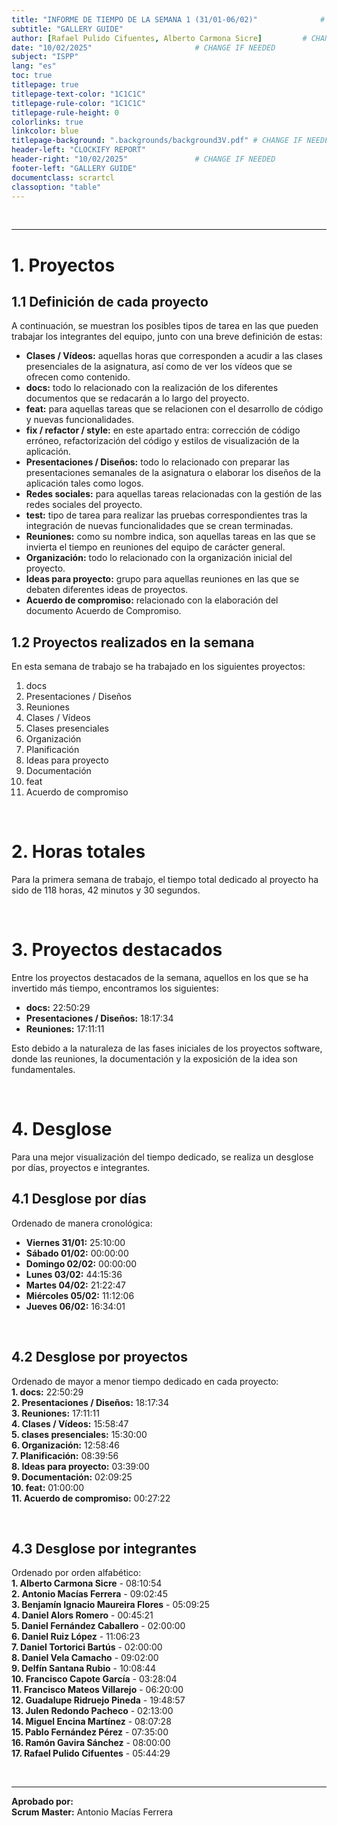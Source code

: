 ```yaml
---
title: "INFORME DE TIEMPO DE LA SEMANA 1 (31/01-06/02)"              # CHANGE IF NEEDED
subtitle: "GALLERY GUIDE"
author: [Rafael Pulido Cifuentes, Alberto Carmona Sicre]         # CHANGE IF NEEDED
date: "10/02/2025"                       # CHANGE IF NEEDED
subject: "ISPP"
lang: "es"
toc: true
titlepage: true
titlepage-text-color: "1C1C1C"
titlepage-rule-color: "1C1C1C"
titlepage-rule-height: 0
colorlinks: true
linkcolor: blue
titlepage-background: ".backgrounds/background3V.pdf" # CHANGE IF NEEDED
header-left: "CLOCKIFY REPORT"
header-right: "10/02/2025"               # CHANGE IF NEEDED
footer-left: "GALLERY GUIDE"
documentclass: scrartcl
classoption: "table"  
---
```


<!-- COMMENT THIS WHEN EXPORTING TO PDF -->
<!-- <p align="center" style="font-size: 30px; font-weight: bold;">
  GALLERY GUIDE  -  INFORME DE TIEMPO 10-02-2025
</p>

<br>

**Índice**
1. [PROYECTOS](#1-proyectos)  
    1.1 [Definición de cada proyecto](#11-definición-de-cada-proyecto)  
    1.2 [Proyectos realizados en la semana](#12-proyectos-realizados-en-la-semana)
2. [HORAS TOTALES](#2-horas-totales)
3. [PROYECTOS DESTACADOS](#3-proyectos-destacados)
4. [DESGLOSE](#4-desglose)  
    4.1 [Desglose por días](#41-desglose-por-días)  
    4.2 [Desglose por proyectos](#42-desglose-por-proyectos)  
    4.3 [Desglose por integrantes](#43-desglose-por-integrantes) -->
<!-- COMMENT WHEN EXPORTING TO PDF -->

<br>

---

# 1. Proyectos
## 1.1 Definición de cada proyecto
A continuación, se muestran los posibles tipos de tarea en las que pueden trabajar los integrantes del equipo, junto con una breve definición de estas:  
- **Clases / Vídeos:** aquellas horas que corresponden a acudir a las clases presenciales de la asignatura, así como de ver los vídeos que se ofrecen como contenido.  
- **docs:** todo lo relacionado con la realización de los diferentes documentos que se redacarán a lo largo del proyecto.  
- **feat:** para aquellas tareas que se relacionen con el desarrollo de código y nuevas funcionalidades.  
- **fix / refactor / style:** en este apartado entra: corrección de código erróneo, refactorización del código y estilos de visualización de la aplicación.  
- **Presentaciones / Diseños:** todo lo relacionado con preparar las presentaciones semanales de la asignatura o elaborar los diseños de la aplicación tales como logos.  
- **Redes sociales:** para aquellas tareas relacionadas con la gestión de las redes sociales del proyecto.  
- **test:** tipo de tarea para realizar las pruebas correspondientes tras la integración de nuevas funcionalidades que se crean terminadas.  
- **Reuniones:** como su nombre indica, son aquellas tareas en las que se invierta el tiempo en reuniones del equipo de carácter general.  
- **Organización:** todo lo relacionado con la organización inicial del proyecto.  
- **Ideas para proyecto:** grupo para aquellas reuniones en las que se debaten diferentes ideas de proyectos.  
- **Acuerdo de compromiso:** relacionado con la elaboración del documento Acuerdo de Compromiso.  

## 1.2 Proyectos realizados en la semana
En esta semana de trabajo se ha trabajado en los siguientes proyectos:  
1. docs  
2. Presentaciones / Diseños	  
3. Reuniones  
4. Clases / Vídeos  
5. Clases presenciales  
6. Organización   
7. Planificación  
8. Ideas para proyecto  
9. Documentación  
10. feat  
11. Acuerdo de compromiso  

<br>

# 2. Horas totales
Para la primera semana de trabajo, el tiempo total dedicado al proyecto ha sido de 118 horas, 42 minutos y 30 segundos.  

<br>

# 3. Proyectos destacados
Entre los proyectos destacados de la semana, aquellos en los que se ha invertido más tiempo, encontramos los siguientes:  
- **docs:** 22:50:29  
- **Presentaciones / Diseños:** 18:17:34  
- **Reuniones:** 17:11:11  

Esto debido a la naturaleza de las fases iniciales de los proyectos software, donde las reuniones, la documentación y la exposición de la idea son fundamentales.  

<br>

# 4. Desglose
Para una mejor visualización del tiempo dedicado, se realiza un desglose por días, proyectos e integrantes. 

## 4.1 Desglose por días  
Ordenado de manera cronológica:  
- **Viernes 31/01:** 25:10:00  
- **Sábado 01/02:** 00:00:00  
- **Domingo 02/02:** 00:00:00  
- **Lunes 03/02:** 44:15:36  
- **Martes 04/02:** 21:22:47  
- **Miércoles 05/02:** 11:12:06  
- **Jueves 06/02:** 16:34:01  

<br>

## 4.2 Desglose por proyectos  
Ordenado de mayor a menor tiempo dedicado en cada proyecto:  
**1. docs:** 22:50:29  
**2. Presentaciones / Diseños:** 18:17:34	  
**3. Reuniones:** 17:11:11	 
**4. Clases / Vídeos:** 15:58:47	 
**5. clases presenciales:** 15:30:00	
**6. Organización:** 12:58:46	 
**7. Planificación:** 08:39:56	 
**8. Ideas para proyecto:** 03:39:00	 
**9. Documentación:** 02:09:25	
**10. feat:** 01:00:00	 
**11. Acuerdo de compromiso:** 00:27:22	 

<br>

## 4.3 Desglose por integrantes  
Ordenado por orden alfabético:  
**1. Alberto Carmona Sicre** - 08:10:54  
**2. Antonio Macías Ferrera** -  09:02:45  
**3. Benjamín Ignacio Maureira Flores** -  05:09:25  
**4. Daniel Alors Romero** - 00:45:21  
**5. Daniel Fernández Caballero** -  02:00:00  
**6. Daniel Ruiz López**  -  11:06:23  
**7. Daniel Tortorici Bartús** - 02:00:00  
**8. Daniel Vela Camacho** - 09:02:00  
**9. Delfín Santana Rubio** - 10:08:44  
**10. Francisco Capote García** -  03:28:04  
**11. Francisco Mateos Villarejo** -  06:20:00  
**12. Guadalupe Ridruejo Pineda** - 19:48:57  
**13. Julen Redondo Pacheco** -  02:13:00  
**14. Miguel Encina Martínez** -  08:07:28  
**15. Pablo Fernández Pérez** -  07:35:00  
**16. Ramón Gavira Sánchez**  -  08:00:00  
**17. Rafael Pulido Cifuentes** -  05:44:29  

<br>

---

**Aprobado por:**  
**Scrum Master:** Antonio Macías Ferrera